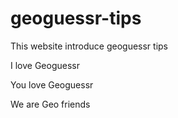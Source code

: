 # geoguessr-tips
This website introduce geoguessr tips 

I love Geoguessr

You love Geoguessr

We are Geo friends
